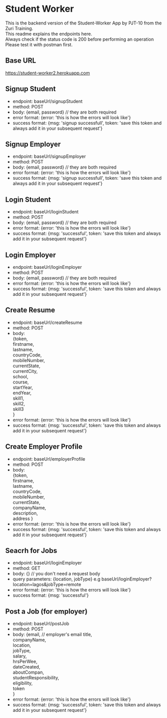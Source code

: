# Student Worker
This is the backend version of the Student-Worker App by PJT-10 from the Zuri Training.   
This readme explains the endpoints here.   
Always check if the status code is 200 before performing an operation
Please test it with postman first.

## Base URL
https://student-worker2.herokuapp.com

## Signup Student
 - endpoint: baseUrl/signupStudent
 - method: POST
 - body: {email, password} // they are both required
 - error format: {error: 'this is how the errors will look like'}
 - success format: {msg: 'signup successfull', token: 'save this token and always add it in your subsequent request'}

## Signup Employer
 - endpoint: baseUrl/signupEmployer
 - method: POST
 - body: {email, password} // they are both required
 - error format: {error: 'this is how the errors will look like'}
 - success format: {msg: 'signup successfull', token: 'save this token and always add it in your subsequent request'}

## Login Student
 - endpoint: baseUrl/loginStudent
 - method: POST
 - body: {email, password} // they are both required
 - error format: {error: 'this is how the errors will look like'}
 - success format: {msg: 'successful', token: 'save this token and always add it in your subsequent request'}

## Login Employer
 - endpoint: baseUrl/loginEmployer
 - method: POST
 - body: {email, password} // they are both required
 - error format: {error: 'this is how the errors will look like'}
 - success format: {msg: 'successful', token: 'save this token and always add it in your subsequent request'}

## Create Resume
 - endpoint: baseUrl/createResume
 - method: POST
 - body:  
   {token,    
  firstname,     
  lastname,    
  countryCode,    
  mobileNumber,    
  currentState,    
  currentCity,    
  school,   
  course,   
  startYear,   
  endYear,   
  skill1,   
  skill2,   
  skill3  
   }
 - error format: {error: 'this is how the errors will look like'}
 - success format: {msg: 'successful', token: 'save this token and always add it in your subsequent request'}

## Create Employer Profile
- endpoint: baseUrl/employerProfile
 - method: POST
 - body:  
   {token,    
  firstname,     
  lastname,    
  countryCode,    
  mobileNumber,      
  currentState,      
  companyName,     
  description,     
  address
   }
 - error format: {error: 'this is how the errors will look like'}
 - success format: {msg: 'successful', token: 'save this token and always add it in your subsequent request'}
## Seacrh for Jobs
 - endpoint: baseUrl/loginEmployer
 - method: GET
 - body: {} // you don't need a request body
 - query parameters: {location, jobType} e.g baseUrl/loginEmployer?location=lagos&jobType=remote
 - error format: {error: 'this is how the errors will look like'}
 - success format: {msg: 'successful'}

## Post a Job (for employer)
 - endpoint: baseUrl/postJob
 - method: POST
 - body: {email, // employer's email
        title,   
        companyName,    
        location,     
        jobType,    
        salary,    
        hrsPerWee,   
        dateCreated,   
        aboutCompan,   
        studentResponsibility,   
        eligibility,    
        token    
        }
- error format: {error: 'this is how the errors will look like'}
 - success format: {msg: 'successful', token: 'save this token and always add it in your subsequent request'}